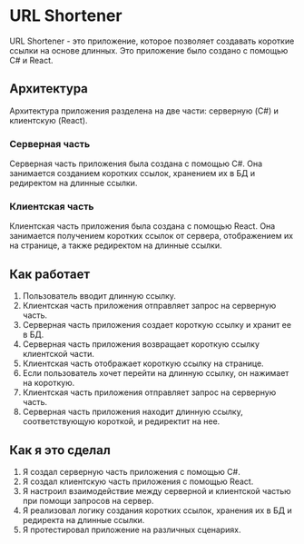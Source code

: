 # URL Shortener

URL Shortener - это приложение, которое позволяет создавать короткие ссылки на основе длинных. Это приложение было создано с помощью C# и React.

## Архитектура

Архитектура приложения разделена на две части: серверную (C#) и клиентскую (React).

### Серверная часть

Серверная часть приложения была создана с помощью C#. Она занимается созданием коротких ссылок, хранением их в БД и редиректом на длинные ссылки.

### Клиентская часть

Клиентская часть приложения была создана с помощью React. Она занимается получением коротких ссылок от сервера, отображением их на странице, а также редиректом на длинные ссылки.

## Как работает

1. Пользователь вводит длинную ссылку.
2. Клиентская часть приложения отправляет запрос на серверную часть.
3. Серверная часть приложения создает короткую ссылку и хранит ее в БД.
4. Серверная часть приложения возвращает короткую ссылку клиентской части.
5. Клиентская часть отображает короткую ссылку на странице.
6. Если пользователь хочет перейти на длинную ссылку, он нажимает на короткую.
7. Клиентская часть приложения отправляет запрос на серверную часть.
8. Серверная часть приложения находит длинную ссылку, соответствующую короткой, и редиректит на нее.

## Как я это сделал

1. Я создал серверную часть приложения с помощью C#.
2. Я создал клиентскую часть приложения с помощью React.
3. Я настроил взаимодействие между серверной и клиентской частью при помощи запросов на сервер.
4. Я реализовал логику создания коротких ссылок, хранения их в БД и редиректа на длинные ссылки.
5. Я протестировал приложение на различных сценариях.
